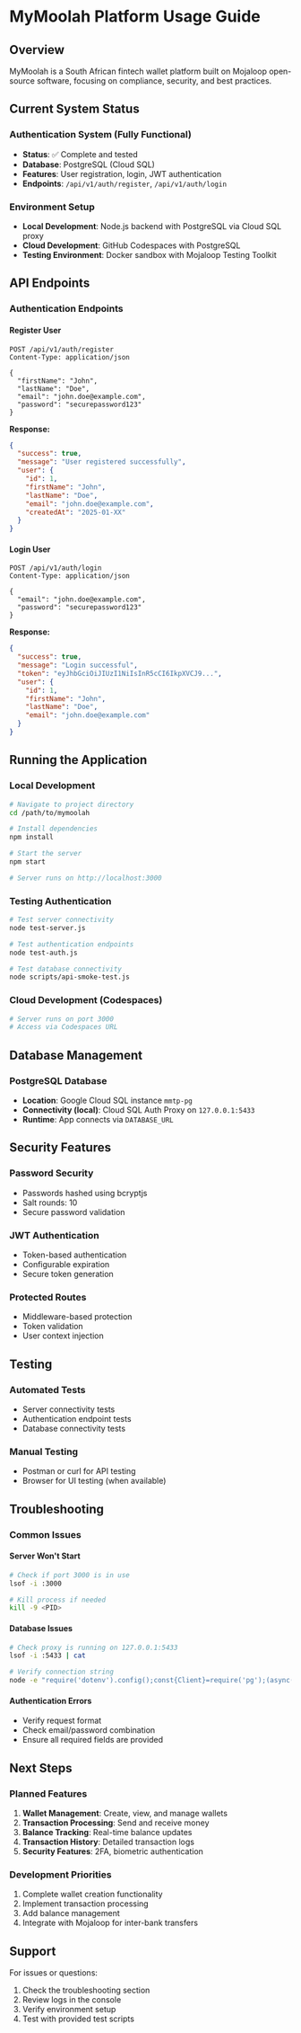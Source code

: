 # MyMoolah Platform Usage Guide

## Overview
MyMoolah is a South African fintech wallet platform built on Mojaloop open-source software, focusing on compliance, security, and best practices.

## Current System Status

### Authentication System (Fully Functional)
- **Status**: ✅ Complete and tested
- **Database**: PostgreSQL (Cloud SQL)
- **Features**: User registration, login, JWT authentication
- **Endpoints**: `/api/v1/auth/register`, `/api/v1/auth/login`

### Environment Setup
- **Local Development**: Node.js backend with PostgreSQL via Cloud SQL proxy
- **Cloud Development**: GitHub Codespaces with PostgreSQL
- **Testing Environment**: Docker sandbox with Mojaloop Testing Toolkit

## API Endpoints

### Authentication Endpoints

#### Register User
```http
POST /api/v1/auth/register
Content-Type: application/json

{
  "firstName": "John",
  "lastName": "Doe",
  "email": "john.doe@example.com",
  "password": "securepassword123"
}
```

**Response:**
```json
{
  "success": true,
  "message": "User registered successfully",
  "user": {
    "id": 1,
    "firstName": "John",
    "lastName": "Doe",
    "email": "john.doe@example.com",
    "createdAt": "2025-01-XX"
  }
}
```

#### Login User
```http
POST /api/v1/auth/login
Content-Type: application/json

{
  "email": "john.doe@example.com",
  "password": "securepassword123"
}
```

**Response:**
```json
{
  "success": true,
  "message": "Login successful",
  "token": "eyJhbGciOiJIUzI1NiIsInR5cCI6IkpXVCJ9...",
  "user": {
    "id": 1,
    "firstName": "John",
    "lastName": "Doe",
    "email": "john.doe@example.com"
  }
}
```

## Running the Application

### Local Development
```bash
# Navigate to project directory
cd /path/to/mymoolah

# Install dependencies
npm install

# Start the server
npm start

# Server runs on http://localhost:3000
```

### Testing Authentication
```bash
# Test server connectivity
node test-server.js

# Test authentication endpoints
node test-auth.js

# Test database connectivity
node scripts/api-smoke-test.js
```

### Cloud Development (Codespaces)
```bash
# Server runs on port 3000
# Access via Codespaces URL
```

## Database Management

### PostgreSQL Database
- **Location**: Google Cloud SQL instance `mmtp-pg`
- **Connectivity (local)**: Cloud SQL Auth Proxy on `127.0.0.1:5433`
- **Runtime**: App connects via `DATABASE_URL`

## Security Features

### Password Security
- Passwords hashed using bcryptjs
- Salt rounds: 10
- Secure password validation

### JWT Authentication
- Token-based authentication
- Configurable expiration
- Secure token generation

### Protected Routes
- Middleware-based protection
- Token validation
- User context injection

## Testing

### Automated Tests
- Server connectivity tests
- Authentication endpoint tests
- Database connectivity tests

### Manual Testing
- Postman or curl for API testing
- Browser for UI testing (when available)

## Troubleshooting

### Common Issues

#### Server Won't Start
```bash
# Check if port 3000 is in use
lsof -i :3000

# Kill process if needed
kill -9 <PID>
```

#### Database Issues
```bash
# Check proxy is running on 127.0.0.1:5433
lsof -i :5433 | cat

# Verify connection string
node -e "require('dotenv').config();const{Client}=require('pg');(async()=>{const c=new Client({connectionString:process.env.DATABASE_URL,ssl:false});await c.connect();console.log('ok');await c.end();})()"
```

#### Authentication Errors
- Verify request format
- Check email/password combination
- Ensure all required fields are provided

## Next Steps

### Planned Features
1. **Wallet Management**: Create, view, and manage wallets
2. **Transaction Processing**: Send and receive money
3. **Balance Tracking**: Real-time balance updates
4. **Transaction History**: Detailed transaction logs
5. **Security Features**: 2FA, biometric authentication

### Development Priorities
1. Complete wallet creation functionality
2. Implement transaction processing
3. Add balance management
4. Integrate with Mojaloop for inter-bank transfers

## Support

For issues or questions:
1. Check the troubleshooting section
2. Review logs in the console
3. Verify environment setup
4. Test with provided test scripts 